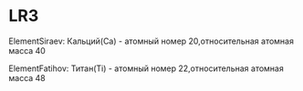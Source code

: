 # LR3
ElementSiraev: Кальций(Ca) - атомный номер 20,относительная атомная масса 40

ElementFatihov: Титан(Ti) - атомный номер 22,относительная атомная масса 48
